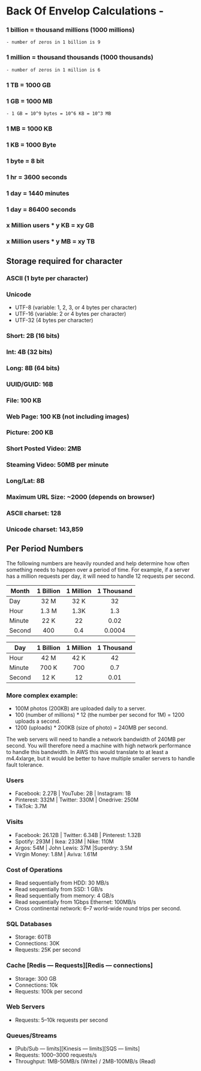 # Back Of Envelop Calculations - 

### 1 billion = thousand millions (1000 millions) 
    - number of zeros in 1 billion is 9
### 1 million = thousand thousands (1000 thousands)
    - number of zeros in 1 million is 6

### 1 TB = 1000 GB
### 1 GB = 1000 MB
    - 1 GB = 10^9 bytes = 10^6 KB = 10^3 MB
### 1 MB = 1000 KB
### 1 KB = 1000 Byte
### 1 byte = 8 bit

### 1 hr = 3600 seconds
### 1 day = 1440 minutes
### 1 day = 86400 seconds

### x Million users * y KB = xy GB
### x Million users * y MB = xy TB

## Storage required for character
### ASCII (1 byte per character)
### Unicode
   - UTF-8 (variable: 1, 2, 3, or 4 bytes per character)
   - UTF-16 (variable: 2 or 4 bytes per character)
   - UTF-32 (4 bytes per character)
### Short: 2B (16 bits)
### Int: 4B (32 bits)
### Long: 8B (64 bits)
### UUID/GUID: 16B

### File: 100 KB
### Web Page: 100 KB (not including images)
### Picture: 200 KB
### Short Posted Video: 2MB
### Steaming Video: 50MB per minute
### Long/Lat: 8B

### Maximum URL Size: ~2000 (depends on browser)
### ASCII charset: 128
### Unicode charset: 143,859


## Per Period Numbers
The following numbers are heavily rounded and help determine how often something needs to happen over a period of time. For example, if a server has a million requests per day, it will need to handle 12 requests per second.


| Month         | 1 Billion     |  1 Million  | 1 Thousand |
| ------------- |:-------------:|:-----------:|:----------:|
| Day           | 32 M          |   32 K      |   32       |
| Hour          | 1.3 M         |   1.3K      |   1.3      |
| Minute        | 22 K          |   22        |   0.02     |
| Second        | 400           |   0.4       |   0.0004   |


| Day           | 1 Billion     |  1 Million  | 1 Thousand |
| ------------- |:-------------:|:-----------:|:----------:|
| Hour          |   42 M        |   42 K      |   42       |
| Minute        |   700 K       |   700       |   0.7      |
| Second        |   12 K        |   12        |   0.01     |


### More complex example:
 - 100M photos (200KB) are uploaded daily to a server.
 - 100 (number of millions) * 12 (the number per second for 1M) = 1200 uploads a second.
 - 1200 (uploads) * 200KB (size of photo) = 240MB per second.

The web servers will need to handle a network bandwidth of 240MB per second. You will therefore need a machine with high network performance to handle this bandwidth. In AWS this would translate to at least a m4.4xlarge, but it would be better to have multiple smaller servers to handle fault tolerance.

### Users
 - Facebook: 2.27B | YouTube: 2B | Instagram: 1B
 - Pinterest: 332M | Twitter: 330M | Onedrive: 250M
 - TikTok: 3.7M

### Visits
 - Facebook: 26.12B | Twitter: 6.34B | Pinterest: 1.32B
 - Spotify: 293M | Ikea: 233M | Nike: 110M
 - Argos: 54M | John Lewis: 37M |Superdry: 3.5M
 - Virgin Money: 1.8M | Aviva: 1.61M

### Cost of Operations
 - Read sequentially from HDD: 30 MB/s
 - Read sequentially from SSD: 1 GB/s
 - Read sequentially from memory: 4 GB/s
 - Read sequentially from 1Gbps Ethernet: 100MB/s
 - Cross continental network: 6–7 world-wide round trips per second.
 
### SQL Databases
 - Storage: 60TB
 - Connections: 30K
 - Requests: 25K per second

### Cache [Redis — Requests][Redis — connections]
 - Storage: 300 GB
 - Connections: 10k
 - Requests: 100k per second
 
### Web Servers
 - Requests: 5–10k requests per second

### Queues/Streams
 - [Pub/Sub — limits][Kinesis — limits][SQS — limits]
 - Requests: 1000–3000 requests/s
 - Throughput: 1MB-50MB/s (Write) / 2MB-100MB/s (Read)
